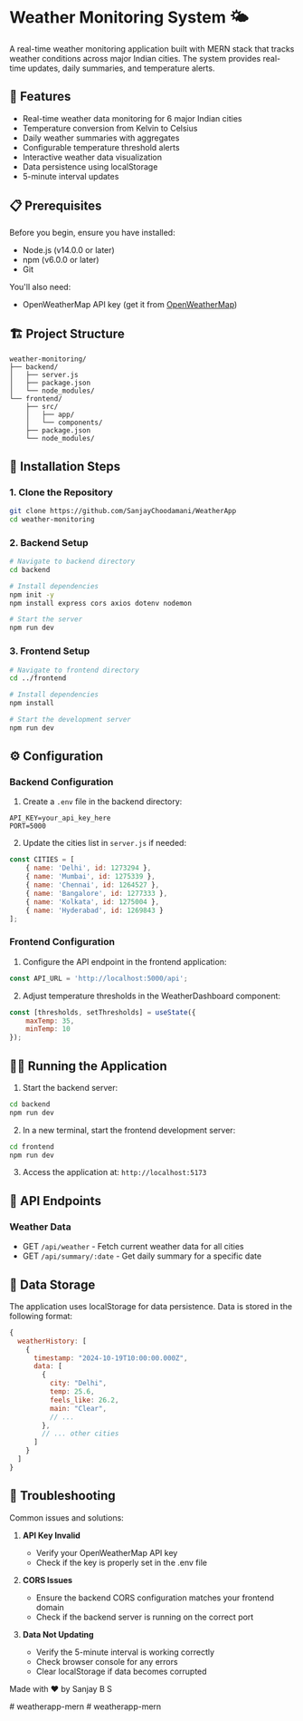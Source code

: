# Weather Monitoring System 🌤️

A real-time weather monitoring application built with MERN stack that tracks weather conditions across major Indian cities. The system provides real-time updates, daily summaries, and temperature alerts.

## 🌟 Features

- Real-time weather data monitoring for 6 major Indian cities
- Temperature conversion from Kelvin to Celsius
- Daily weather summaries with aggregates
- Configurable temperature threshold alerts
- Interactive weather data visualization
- Data persistence using localStorage
- 5-minute interval updates

## 📋 Prerequisites

Before you begin, ensure you have installed:
- Node.js (v14.0.0 or later)
- npm (v6.0.0 or later)
- Git

You'll also need:
- OpenWeatherMap API key (get it from [OpenWeatherMap](https://openweathermap.org/api))

## 🏗️ Project Structure

```
weather-monitoring/
├── backend/
│   ├── server.js
│   ├── package.json
│   └── node_modules/
└── frontend/
    ├── src/
    │   ├── app/
    │   └── components/
    ├── package.json
    └── node_modules/
```

## 🚀 Installation Steps

### 1. Clone the Repository

```bash
git clone https://github.com/SanjayChoodamani/WeatherApp
cd weather-monitoring
```

### 2. Backend Setup

```bash
# Navigate to backend directory
cd backend

# Install dependencies
npm init -y
npm install express cors axios dotenv nodemon

# Start the server
npm run dev
```

### 3. Frontend Setup

```bash
# Navigate to frontend directory
cd ../frontend

# Install dependencies
npm install 

# Start the development server
npm run dev
```

## ⚙️ Configuration

### Backend Configuration

1. Create a `.env` file in the backend directory:
```env
API_KEY=your_api_key_here
PORT=5000
```

2. Update the cities list in `server.js` if needed:
```javascript
const CITIES = [
    { name: 'Delhi', id: 1273294 },
    { name: 'Mumbai', id: 1275339 },
    { name: 'Chennai', id: 1264527 },
    { name: 'Bangalore', id: 1277333 },
    { name: 'Kolkata', id: 1275004 },
    { name: 'Hyderabad', id: 1269843 }
];
```

### Frontend Configuration

1. Configure the API endpoint in the frontend application:
```javascript
const API_URL = 'http://localhost:5000/api';
```

2. Adjust temperature thresholds in the WeatherDashboard component:
```javascript
const [thresholds, setThresholds] = useState({
    maxTemp: 35,
    minTemp: 10
});
```

## 🏃‍♂️ Running the Application

1. Start the backend server:
```bash
cd backend
npm run dev
```

2. In a new terminal, start the frontend development server:
```bash
cd frontend
npm run dev
```

3. Access the application at: `http://localhost:5173`


## 🔌 API Endpoints

### Weather Data
- GET `/api/weather` - Fetch current weather data for all cities
- GET `/api/summary/:date` - Get daily summary for a specific date

## 💾 Data Storage

The application uses localStorage for data persistence. Data is stored in the following format:

```javascript
{
  weatherHistory: [
    {
      timestamp: "2024-10-19T10:00:00.000Z",
      data: [
        {
          city: "Delhi",
          temp: 25.6,
          feels_like: 26.2,
          main: "Clear",
          // ...
        },
        // ... other cities
      ]
    }
  ]
}
```

## 🔧 Troubleshooting

Common issues and solutions:

1. **API Key Invalid**
   - Verify your OpenWeatherMap API key
   - Check if the key is properly set in the .env file

2. **CORS Issues**
   - Ensure the backend CORS configuration matches your frontend domain
   - Check if the backend server is running on the correct port

3. **Data Not Updating**
   - Verify the 5-minute interval is working correctly
   - Check browser console for any errors
   - Clear localStorage if data becomes corrupted

Made with ❤️ by Sanjay B S

#   w e a t h e r a p p - m e r n  
 #   w e a t h e r a p p - m e r n  
 
